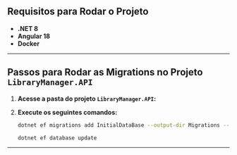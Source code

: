 ## Requisitos para Rodar o Projeto

- **.NET 8**
- **Angular 18**
- **Docker**

---

## Passos para Rodar as Migrations no Projeto `LibraryManager.API`

1. **Acesse a pasta do projeto `LibraryManager.API`:**

2. **Execute os seguintes comandos:**

     ```bash
     dotnet ef migrations add InitialDataBase --output-dir Migrations --project ../LibraryManager.Infrastructure/LibraryManager.Infrastructure.csproj --context LibraryContext --startup-project LibraryManager.API.csproj -v
     ```

     ```bash
     dotnet ef database update
     ```

---

